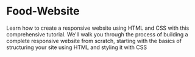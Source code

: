 # Food-Website
Learn how to create a responsive website using HTML and CSS with this comprehensive tutorial. We'll walk you through the process of building a complete responsive website from scratch, starting with the basics of structuring your site using HTML and styling it with CSS
